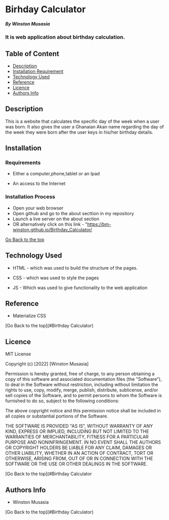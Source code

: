 # Birhday Calculator

##### By Winston Musasia
### It is web application about birthday calculation.

## Table of Content

+ [Description](#description)
+ [Installation Requirement](#Installation)
+ [Technology Used](#technology-used)
+ [Reference](#reference)
+ [Licence](#licence)
+ [Authors Info](#author-Info)

## Description
<p>This is  a website that calculates the specific day of the week when a user was born. It also gives the user a Ghanaian Akan name regarding the day of the week they were born after the user keys in his/her birthday details.</p>

## Installation

### Requirements

* Either a computer,phone,tablet or an Ipad

* An access to the Internet

### Installation Process

* Open your web browser
* Open github and go to the about secttion in my repository 
* Launch a live server on the about section
* OR alternatively click on this link - "https://bm-winston.github.io/Birthday_Calculator/

[Go Back to the top](#portfolio)
## Technology Used
* HTML - which was used to build the structure of the pages.

* CSS - which was used to style the pages 

* JS - Which was used to give functionality to the web application

## Reference
* Materialize CSS

[Go Back to the top](#Birthday Calculator)

## Licence

MIT License

Copyright (c) [2022] [Winston Musasia]

Permission is hereby granted, free of charge, to any person obtaining a copy
of this software and associated documentation files (the "Software"), to deal
in the Software without restriction, including without limitation the rights
to use, copy, modify, merge, publish, distribute, sublicense, and/or sell
copies of the Software, and to permit persons to whom the Software is
furnished to do so, subject to the following conditions:

The above copyright notice and this permission notice shall be included in all
copies or substantial portions of the Software.

THE SOFTWARE IS PROVIDED "AS IS", WITHOUT WARRANTY OF ANY KIND, EXPRESS OR
IMPLIED, INCLUDING BUT NOT LIMITED TO THE WARRANTIES OF MERCHANTABILITY,
FITNESS FOR A PARTICULAR PURPOSE AND NONINFRINGEMENT. IN NO EVENT SHALL THE
AUTHORS OR COPYRIGHT HOLDERS BE LIABLE FOR ANY CLAIM, DAMAGES OR OTHER
LIABILITY, WHETHER IN AN ACTION OF CONTRACT, TORT OR OTHERWISE, ARISING FROM,
OUT OF OR IN CONNECTION WITH THE SOFTWARE OR THE USE OR OTHER DEALINGS IN THE
SOFTWARE.

[Go Back to the top](#Birthday Calculator

## Authors Info

* Winston Musasia

[Go Back to the top](#Birthday Calculator)